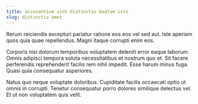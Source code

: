 ```yaml
---
title: accusantium sint distinctio beatae iste
slug: distinctio amet
---
```


Rerum reiciendis excepturi pariatur ratione eos eos vel sed aut. Iste aperiam quos quia quae repellendus. Magni itaque corrupti enim eos.

Corporis nisi dolorum temporibus voluptatem deleniti error eaque laborum. Omnis adipisci tempora soluta necessitatibus et nostrum quo et. Sit facere perferendis reprehenderit facilis rem nihil impedit. Esse harum minus fuga. Quasi quia consequatur asperiores.

Natus quo neque voluptate doloribus. Cupiditate facilis occaecati optio ut omnis in corrupti. Tenetur consequatur porro dolores similique delectus vel. Et ut non voluptatem quis velit.
